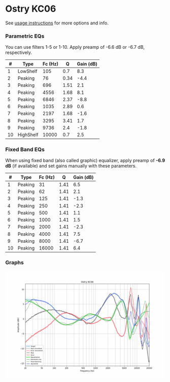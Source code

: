 # Ostry KC06
See [usage instructions](https://github.com/jaakkopasanen/AutoEq#usage) for more options and info.

### Parametric EQs
You can use filters 1-5 or 1-10. Apply preamp of -6.6 dB or -6.7 dB, respectively.

|   # | Type      |   Fc (Hz) |    Q |   Gain (dB) |
|-----|-----------|-----------|------|-------------|
|   1 | LowShelf  |       105 | 0.7  |         8.3 |
|   2 | Peaking   |        76 | 0.34 |        -4.4 |
|   3 | Peaking   |       696 | 1.51 |         2.1 |
|   4 | Peaking   |      4556 | 1.68 |         8.1 |
|   5 | Peaking   |      6846 | 2.37 |        -8.8 |
|   6 | Peaking   |      1035 | 2.89 |         0.6 |
|   7 | Peaking   |      2197 | 1.68 |        -1.6 |
|   8 | Peaking   |      3295 | 3.41 |         1.7 |
|   9 | Peaking   |      9736 | 2.4  |        -1.8 |
|  10 | HighShelf |     10000 | 0.7  |         2.5 |

### Fixed Band EQs
When using fixed band (also called graphic) equalizer, apply preamp of **-6.9 dB** (if available) and set gains manually with these parameters.

|   # | Type    |   Fc (Hz) |    Q |   Gain (dB) |
|-----|---------|-----------|------|-------------|
|   1 | Peaking |        31 | 1.41 |         6.5 |
|   2 | Peaking |        62 | 1.41 |         2.1 |
|   3 | Peaking |       125 | 1.41 |        -1.3 |
|   4 | Peaking |       250 | 1.41 |        -2.3 |
|   5 | Peaking |       500 | 1.41 |         1.1 |
|   6 | Peaking |      1000 | 1.41 |         1.5 |
|   7 | Peaking |      2000 | 1.41 |        -2.3 |
|   8 | Peaking |      4000 | 1.41 |         7.5 |
|   9 | Peaking |      8000 | 1.41 |        -6.7 |
|  10 | Peaking |     16000 | 1.41 |         6.4 |

### Graphs
![](./Ostry%20KC06.png)
